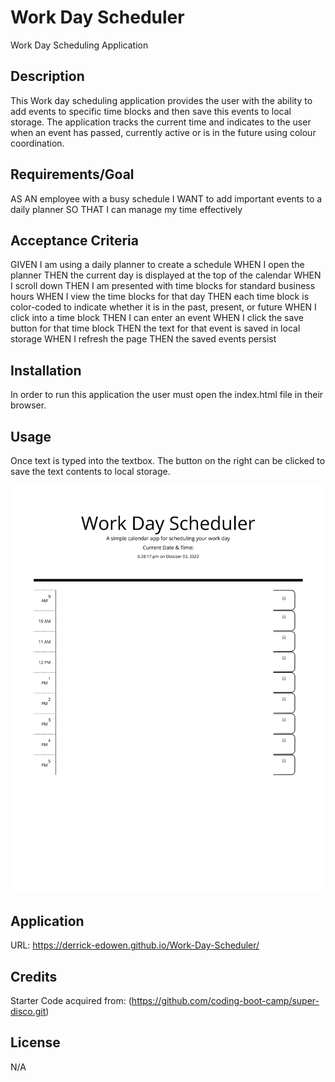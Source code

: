 # Work Day Scheduler
Work Day Scheduling Application

## Description
This Work day scheduling application provides the user with the ability to add events to specific time blocks and then save this events to local storage. The application tracks the  current time and indicates to the user when an event has passed, currently active or is in the future using colour coordination.

## Requirements/Goal
AS AN employee with a busy schedule
I WANT to add important events to a daily planner
SO THAT I can manage my time effectively


## Acceptance Criteria
GIVEN I am using a daily planner to create a schedule
WHEN I open the planner
THEN the current day is displayed at the top of the calendar
WHEN I scroll down
THEN I am presented with time blocks for standard business hours
WHEN I view the time blocks for that day
THEN each time block is color-coded to indicate whether it is in the past, present, or future
WHEN I click into a time block
THEN I can enter an event
WHEN I click the save button for that time block
THEN the text for that event is saved in local storage
WHEN I refresh the page
THEN the saved events persist

## Installation
In order to run this application the user must open the index.html  file in their browser.

## Usage
Once text is typed into the textbox. The button on the right can be clicked  to save the text contents to local storage. 

![Work-day-scheduler Application](./Assets/workday-1.png)

## Application
URL: https://derrick-edowen.github.io/Work-Day-Scheduler/

## Credits
Starter Code acquired from: (https://github.com/coding-boot-camp/super-disco.git)


## License
N/A